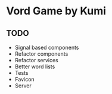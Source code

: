 # Vord Game by Kumi

## TODO

-   Signal based components
-   Refactor components
-   Refactor services
-   Better word lists
-   Tests
-   Favicon
-   Server
